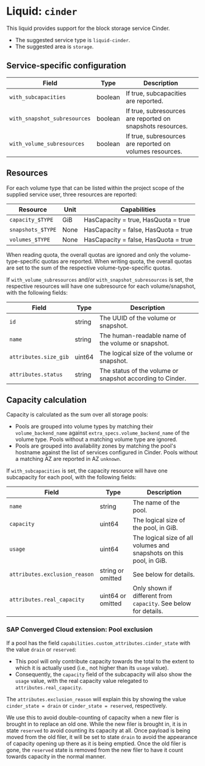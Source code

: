 # Liquid: `cinder`

This liquid provides support for the block storage service Cinder.

- The suggested service type is `liquid-cinder`.
- The suggested area is `storage`.

## Service-specific configuration

| Field | Type | Description |
| ----- | ---- | ----------- |
| `with_subcapacities` | boolean | If true, subcapacities are reported. |
| `with_snapshot_subresources` | boolean | If true, subresources are reported on snapshots resources. |
| `with_volume_subresources` | boolean | If true, subresources are reported on volumes resources. |

## Resources

For each volume type that can be listed within the project scope of the supplied service user, three resources are reported:

| Resource          | Unit | Capabilities                         |
| ----------------- | ---- | ------------------------------------ |
| `capacity_$TYPE`  | GiB  | HasCapacity = true, HasQuota = true  |
| `snapshots_$TYPE` | None | HasCapacity = false, HasQuota = true |
| `volumes_$TYPE`   | None | HasCapacity = false, HasQuota = true |

When reading quota, the overall quotas are ignored and only the volume-type-specific quotas are reported.
When writing quota, the overall quotas are set to the sum of the respective volume-type-specific quotas.

If `with_volume_subresources` and/or `with_snapshot_subresources` is set, the respective resources will have one subresource for each volume/snapshot, with the following fields:

| Field | Type | Description |
| ----- | ---- | ----------- |
| `id` | string | The UUID of the volume or snapshot. |
| `name` | string | The human-readable name of the volume or snapshot. |
| `attributes.size_gib` | uint64 | The logical size of the volume or snapshot. |
| `attributes.status` | string | The status of the volume or snapshot according to Cinder. |

## Capacity calculation

Capacity is calculated as the sum over all storage pools:

- Pools are grouped into volume types by matching their `volume_backend_name` against `extra_specs.volume_backend_name` of the volume type.
  Pools without a matching volume type are ignored.
- Pools are grouped into availability zones by matching the pool's hostname against the list of services configured in Cinder.
  Pools without a matching AZ are reported in AZ `unknown`.

If `with_subcapacities` is set, the capacity resource will have one subcapacity for each pool, with the following fields:

| Field | Type | Description |
| ----- | ---- | ----------- |
| `name` | string | The name of the pool. |
| `capacity` | uint64 | The logical size of the pool, in GiB. |
| `usage` | uint64 | The logical size of all volumes and snapshots on this pool, in GiB. |
| `attributes.exclusion_reason` | string or omitted | See below for details. |
| `attributes.real_capacity` | uint64 or omitted | Only shown if different from `capacity`. See below for details. |

### SAP Converged Cloud extension: Pool exclusion

If a pool has the field `capabilities.custom_attributes.cinder_state` with the value `drain` or `reserved`:

- This pool will only contribute capacity towards the total to the extent to which it is actually used (i.e., not higher than its `usage` value).
- Consequently, the `capacity` field of the subcapacity will also show the `usage` value, with the real capacity value relegated to `attributes.real_capacity`.

The `attributes.exclusion_reason` will explain this by showing the value `cinder_state = drain` or `cinder_state = reserved`, respectively.

We use this to avoid double-counting of capacity when a new filer is brought in to replace an old one.
While the new filer is brought in, it is in state `reserved` to avoid counting its capacity at all.
Once payload is being moved from the old filer, it will be set to state `drain` to avoid the appearance of capacity opening up there as it is being emptied.
Once the old filer is gone, the `reserved` state is removed from the new filer to have it count towards capacity in the normal manner.
